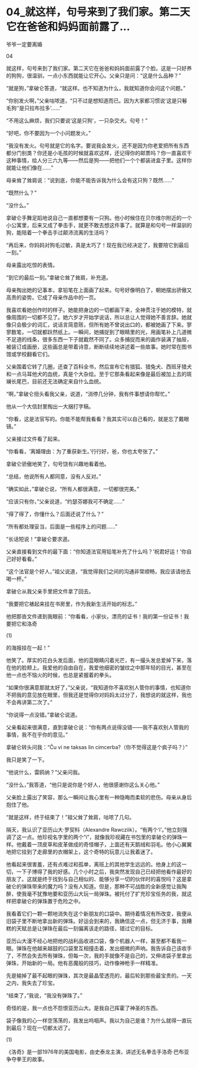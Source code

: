 # 04_就这样，句号来到了我们家。第二天它在爸爸和妈妈面前露了...

爷爷一定要离婚

04

就这样，句号来到了我们家。第二天它在爸爸和妈妈面前露了个脸。这是一只好养的狗狗，很温驯，一点小东西就能让它开心。父亲只是问：“这是什么品种？”

“就是狗，”拿破仑答道，“就这样。也不知道为什么，我就知道你会问这个问题。”

“你别发火啊，”父亲咕哝道，“只不过是想知道而已。因为大家都习惯说‘这是只鬈毛狗’‘是只拉布拉多’……”

“不用这么麻烦，我们只要说‘这是只狗’，一只杂交犬。句号！”

“好吧，你不要因为一个小问题发火。”

“我没有发火。句号就是它的名字。要说我会发火，还不是因为你老爱把所有东西都分门别类？你还是小毛孩的时候就喜欢这样，还记得你的邮票吗？你一直喜欢干这种事情，给人分三六九等——然后是狗——把他们一个个都装进盒子里。这样你就能让他们像在……”

母亲耸了耸肩说：“说到底，你能不能告诉我为什么会有这只狗？既然……”

“既然什么？”

“没什么。”

拿破仑手舞足蹈地说自己一直都想要有一只狗。他小时候住在贝尔维尔附近的一个小公寓里，后来又成了拳击手，就更不敢去想这件事了。就算是和句号一样温驯的狗，能陪着一个拳击手过颠沛流离的生活吗？

“再后来，你妈妈对狗毛过敏，真是太巧了！现在我已经决定了，我要陪它到最后一刻。”

母亲露出吃惊的表情。

“到它的最后一刻。”拿破仑耸了耸肩，补充道。

母亲掏出她的记事本，拿铅笔在上面画了起来。句号好像明白了，朝她摆出骄傲又高贵的姿势。它成了母亲作品中的一页。

我喜欢看她创作时的样子。她能把身边的一切都画下来，全神贯注于她的模特，就像周围的一切都不见了。她六岁才开始学说话，所以总让人觉得她不善言辞。她就像只会极少的词汇，说话言简意赅，但所有她不曾说出口的，都被她画了下来。寥寥数笔，一切就都跃然纸上。一瞬间，她捕捉到了眼睛里的光，用画笔补上几道微不足道的线条，很多东西一下子就截然不同了。众多捕捉而来的画作装满了抽屉，被装订成画册，这些画总是带着诗意，断断续续地讲述着一些故事。她时常在图书馆或学校翻看它们。

父亲围着它转了几圈，还查了百科全书，然后宣布它有猎狐、猎兔犬、西班牙猎犬和一点马耳他犬的血统，真是个大杂烩。至于它那条看起来像是最后被加上去的斑斓长尾巴，目前还无法确定来自什么血统。

“啊，”拿破仑扭头看我父亲，说道，“消停几分钟，我有件事想请你帮忙。”

他从一个大信封里掏出一大捆打字稿。

“你看，这是法官写的。你能不能帮我看看？我其实可以自己看的，就是忘了戴眼镜。”

父亲接过文件看了起来。

“你看看，‘离婚理由：为了重获新生。’行行好，爸，你也太夸张了。”

拿破仑骄傲地笑了，句号饶有兴趣地看着他。

“总结，他说所有人都同意，没有人反对。”

“确实如此，”拿破仑说，“所有人都很满意，一切都很完美。”

“应该只有你，”父亲说道，“约瑟芬娜我可不确定……”

“得了得了，你懂什么？后面还说了什么？”

“所有都处理妥当，后面是一些程序上的问题……”

“长话短说！”拿破仑要求道。

父亲直接看到文件的最下面：“你知道法官用铅笔补充了什么吗？‘祝君好运！’你自己好好看看。”

“这个法官是个好人，”祖父说道，“我觉得我们之间的沟通非常顺畅，我应该请他去喝一杯。”

拿破仑从我父亲手里把文件拿了回去。

“我要把它裱起来挂在书房里，作为我新生活开始的标志。”

他把那沓文件递到我眼前：“你看看，小家伙，漂亮的证书！我的第一份证书！我要把它和洛奇

(1)

的海报挂在一起！”

他笑了。厚实的花白头发后面，他的蓝眼睛闪着光芒，有一撮头发总爱掉下来，落在他的脸颊上。我爱他的自由自在，我爱他细密的皱纹之中那年轻的目光，甚至在他一点也不恼火的时候，也总是紧握着的拳头。

“如果你很满意那就太好了，”父亲说，“我知道你不喜欢别人管你的事情，也知道你不把我的意见放在眼里，但我还是觉得你对妈妈太过分了，我想说的就这样，我也不会再讲第二次了。”

“你说得一点没错。”拿破仑说道。

父亲看起来很满意，直到拿破仑说：“你有两点说得没错——我不喜欢别人管我的事情，我不在乎你的意见。”

拿破仑转头问我：“Ĉu vi ne taksas lin cimcerba?（你不觉得这是个疯子吗？）”

我只是笑了一下。

“他说什么，雷鸥纳？”父亲问我。

“没什么，”我答道，“他只是说你是个好人，他很感谢你这么关心他。”

父亲脸上露出了笑容，那么一瞬间让我心里有一种隐晦而柔软的悲伤。母亲从身后抱住了他。

“就是这样，终于结束了！”祖父耸了耸肩，咕哝了几句。

隔天，我认识了亚历山大·罗契科（Alexandre Rawcziik）。“有两个‘i’。”他立刻强调了这一点。他珍视名字里的两个“i”，就像我珍视藏在书包里的拿破仑的弹珠一样。他戴着一顶皮草和皮革做成的奇怪帽子，上面还有天鹅绒和羽毛。他小心翼翼地把它挂到了走廊里的衣帽架上，这个奇特的玩意儿让我着迷了。

他看起来很害羞，还有点难过和孤单，离班上的其他学生远远的。他身上的这一切，一下子博得了我的好感。几个小时之后，我突然发现自己已经把他看作最好的朋友了。这就是终于找到与自己相似的、能够分享一切的伙伴时的喜悦吗？这是拿破仑的弹珠带来的魔力吗？没有人知道。但是，那种不可战胜的全新感觉让我陶醉，使我毫不犹豫地要和亚历山大玩一局弹珠。被托付了扩充珍宝任务的我，就这样把拿破仑的弹珠置于危险之中。

我看着它们一颗一颗地消失在这个新朋友的口袋中。期待着情况有所改变，我便从旧袋子里不断地拿出新的弹珠。好运会到来的，我确信这一点，但无济于事，我糟糕的天赋总是让弹珠在最后一刻偏离该走的路径，错过它的目标。

亚历山大漫不经心地把他的战利品收进口袋，像个机器人一样，甚至都不看我一眼。弹珠在他越来越鼓的口袋里互相撞击着，发出细微的声响。我告诉自己该收手了，不然会失去所有弹珠，但每一次，我的手就像不是自己的，又伸进袋子里拿出弹珠，开始新的一局。他有恶魔般的技巧，动作像神枪手一样精准。

先是输掉了最不起眼的弹珠，其次是最晶莹透亮的，最后轮到那些最宝贵的。一天之内，我失去了珍宝。

“结束了，”我说，“我没有弹珠了。”

奇怪的是，我一点也不怨恨亚历山大。是我自己挥霍了神圣的东西。

袋子像我的心一样空荡荡的，我发出呜咽声。我以为自己是谁？为什么就得一直玩到最后？现在一切都太迟了。

(1)

《洛奇》是一部1976年的美国电影，由史泰龙主演，讲述无名拳击手洛奇·巴布亚争夺拳王的故事。